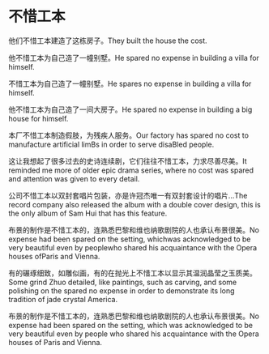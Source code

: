 # 不惜工本

<p><span class="chinese">他们不惜工本建造了这栋房子。</span><span class="english">They built the house the cost.</span></p>

<p><span class="chinese">他不惜工本为自己造了一幢别墅。</span><span class="english">He spared no expense in building a villa for himself.</span></p>

<p><span class="chinese">不惜工本为自己造了一幢别墅。</span><span class="english">He spares no expense in building a villa for himself.</span></p>

<p><span class="chinese">他不惜工本为自己造了一间大房子。</span><span class="english">He spared no expense in building a big house for himself.</span></p>

<p><span class="chinese">本厂不惜工本制造假肢，为残疾人服务。</span><span class="english">Our factory has spared no cost to manufacture artificial limBs in order to serve disaBled people.</span></p>

<p><span class="chinese">这让我想起了很多过去的史诗连续剧，它们往往不惜工本，力求尽善尽美。</span><span class="english">It reminded me more of older epic drama series, where no cost was spared and attention was given to every detail.</span></p>

<p><span class="chinese">公司不惜工本以双封套唱片包装，亦是许冠杰唯一有双封套设计的唱片…</span><span class="english">The record company also released the album with a double cover design, this is the only album of Sam Hui that has this feature.</span></p>

<p><span class="chinese">布景的制作是不惜工本的，连熟悉巴黎和维也纳歌剧院的人也承认布景很美。</span><span class="english">No expense had been spared on the setting, whichwas acknowledged to be very beautiful even by peoplewho shared his acquaintance with the Opera houses ofParis and Vienna.</span></p>

<p><span class="chinese">有的碾琢细致，如雕似画，有的在抛光上不惜工本以显示其温润晶莹之玉质美。</span><span class="english">Some grind Zhuo detailed, like paintings, such as carving, and some polishing on the spared no expense in order to demonstrate its long tradition of jade crystal America.</span></p>

<p><span class="chinese">布景的制作是不惜工本的，连熟悉巴黎和维也纳歌剧院的人也承认布景很美。</span><span class="english">No expense had been spared on the setting, which was acknowledged to be very beautiful even by people who shared his acquaintance with the Opera houses of Paris and Vienna.</span></p>

